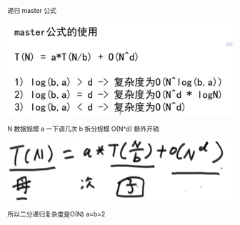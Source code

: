 
递归 master 公式

![Pasted image 20220915112920](../../images/Pasted%20image%2020220915112920.png)

N 数据规模
a 一下调几次
b 拆分规模
O(N^d) 额外开销

![Pasted image 20220915112221](../../images/Pasted%20image%2020220915112221.png)


所以二分递归复杂度是O(N) a=b=2 
